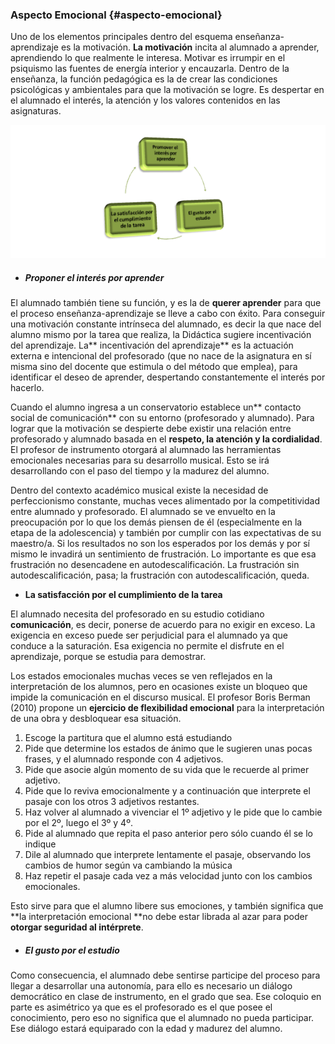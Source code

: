 ### Aspecto Emocional {#aspecto-emocional}

Uno de los elementos principales dentro del esquema enseñanza-aprendizaje es la motivación. **La motivación** incita al alumnado a aprender,  aprendiendo lo que realmente le interesa. Motivar es irrumpir en el psiquismo las fuentes de energía interior y encauzarla. Dentro de la enseñanza, la función pedagógica  es la de crear las condiciones psicológicas y ambientales para que la motivación se logre. Es despertar  en el alumnado el interés, la atención  y los valores contenidos en las asignaturas.

![](/images/image7.png)

* ##### Proponer el interés por aprender

El alumnado también tiene su función, y es la de **querer aprender** para que el proceso enseñanza-aprendizaje se lleve a cabo con éxito. Para conseguir una motivación constante intrínseca del alumnado, es decir la que nace del alumno mismo por la tarea que realiza, la Didáctica sugiere incentivación del aprendizaje. La** incentivación del aprendizaje**  es la actuación externa e intencional del profesorado \(que no nace de la asignatura en sí misma sino del docente que estimula o del método que emplea\), para identificar el deseo de aprender, despertando constantemente el interés por hacerlo.

Cuando el alumno ingresa a un conservatorio establece un** contacto social de comunicación** con su entorno \(profesorado y alumnado\). Para lograr que la motivación se despierte  debe existir una relación entre profesorado y alumnado basada en el **respeto, la atención y la cordialidad**. El profesor de instrumento otorgará al alumnado las herramientas emocionales necesarias para su desarrollo musical. Esto se irá desarrollando con el paso del tiempo y la madurez del alumno.

Dentro del contexto académico musical existe la necesidad de perfeccionismo constante, muchas veces alimentado por la competitividad entre alumnado y profesorado. El alumnado se ve envuelto en la preocupación por lo que los demás piensen de él \(especialmente en la etapa de la adolescencia\) y también por cumplir con las expectativas de su maestro/a. Si los resultados no son los esperados por los demás y por sí mismo le invadirá un sentimiento de frustración. Lo importante es que esa frustración no desencadene en autodescalificación. La frustración sin autodescalificación, pasa; la frustración con autodescalificación, queda.

* **La satisfacción por el cumplimiento de la tarea**

El alumnado necesita  del profesorado en su estudio cotidiano **comunicación**, es decir,  ponerse de acuerdo para no exigir en exceso. La exigencia en exceso  puede ser perjudicial para el alumnado ya que conduce a la saturación. Esa exigencia no permite el disfrute en el aprendizaje,  porque se estudia para demostrar.

Los estados emocionales muchas veces se ven reflejados en la interpretación de los alumnos, pero en ocasiones existe un bloqueo que impide la comunicación en el discurso musical. El profesor Boris Berman \(2010\) propone un **ejercicio de flexibilidad emocional** para la interpretación de una obra y desbloquear esa situación.

1. Escoge la partitura que el alumno está estudiando
2. Pide que determine los estados de ánimo que le sugieren unas pocas frases, y el alumnado responde con 4 adjetivos.
3. Pide que asocie algún momento de su vida que le recuerde al primer adjetivo.
4. Pide que lo reviva emocionalmente y a continuación que interprete el pasaje con los otros 3 adjetivos restantes.
5. Haz volver al alumnado a vivenciar el 1º adjetivo y le pide que lo cambie por el 2º, luego el 3º y 4º.
6. Pide al alumnado que repita el paso anterior pero sólo cuando él se lo indique
7. Dile al alumnado que interprete lentamente el pasaje, observando los cambios de humor según va cambiando la música
8. Haz repetir el pasaje cada vez a más velocidad junto con los cambios emocionales.

Esto sirve para que el alumno libere sus emociones, y también significa que **la interpretación emocional **no debe estar librada al azar para poder **otorgar seguridad al intérprete**.

* ##### El gusto por el estudio

Como consecuencia, el alumnado debe sentirse participe del proceso para llegar a desarrollar una autonomía, para ello es necesario un diálogo democrático en clase de instrumento, en el grado que sea. Ese coloquio en parte es asimétrico ya que es el profesorado es el que posee el conocimiento, pero eso no significa que el alumnado no pueda participar. Ese diálogo estará equiparado con la edad y madurez del alumno.

